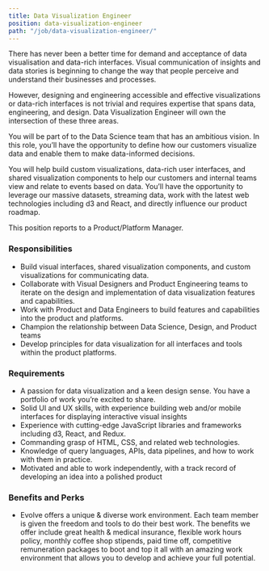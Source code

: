 ```yaml
---
title: Data Visualization Engineer
position: data-visualization-engineer
path: "/job/data-visualization-engineer/"
---
```


There has never been a better time for demand and acceptance of data visualisation and data-rich interfaces.  Visual communication of insights and data stories is beginning to change the way that people perceive and understand their businesses and processes.

However, designing and engineering accessible and effective visualizations or data-rich interfaces is not trivial and requires expertise that spans data, engineering, and design. Data Visualization Engineer will own the intersection of these three areas.

You will be part of to the Data Science team that has an ambitious vision. In this role, you’ll have the opportunity to define how our customers visualize data and enable them to make data-informed decisions.

You will help build custom visualizations, data-rich user interfaces, and shared visualization components to help our customers and internal teams view and relate to events based on data. You’ll have the opportunity to leverage our massive datasets, streaming data, work with the latest web technologies including d3 and React, and directly influence our product roadmap.

This position reports to a Product/Platform Manager.

### Responsibilities
* Build visual interfaces, shared visualization components, and custom visualizations for communicating data.
* Collaborate with Visual Designers and Product Engineering teams to iterate on the design and implementation of data visualization features and capabilities.
* Work with Product and Data Engineers to build features and capabilities into the product and platforms.
* Champion the relationship between Data Science, Design, and Product teams
* Develop principles for data visualization for all interfaces and tools within the product platforms.

### Requirements
* A passion for data visualization and a keen design sense. You have a portfolio of work you’re excited to share.
* Solid UI and UX skills, with experience building web and/or mobile interfaces for displaying interactive visual insights
* Experience with cutting-edge JavaScript libraries and frameworks including d3, React, and Redux.
* Commanding grasp of HTML, CSS, and related web technologies.
* Knowledge of query languages, APIs, data pipelines, and how to work with them in practice.
* Motivated and able to work independently, with a track record of developing an idea into a polished product

### Benefits and Perks
* Evolve offers a unique & diverse work environment. Each team member is given the freedom and tools to do their best work. The benefits we offer include great health & medical insurance, flexible 
work hours policy, monthly coffee shop stipends, paid time off, competitive remuneration packages to boot and top it all with an amazing work environment that allows you to develop and achieve your full potential.
